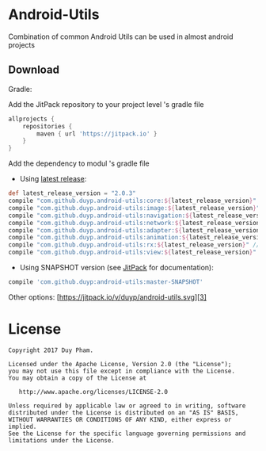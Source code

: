 Android-Utils
========

Combination of common Android Utils can be used in almost android projects

Download
--------

Gradle:

Add the JitPack repository to your project level 's gradle file

```groovy
allprojects {
    repositories {
        maven { url 'https://jitpack.io' }
    }
}
```
  
Add the dependency to modul 's gradle file

* Using [latest release][1]:
```groovy
def latest_release_version = "2.0.3"
compile "com.github.duyp.android-utils:core:${latest_release_version}" // core (basic | common utils)
compile "com.github.duyp.android-utils:image:${latest_release_version}" // Image utils (glide, bitmap...)
compile "com.github.duyp.android-utils:navigation:${latest_release_version}" // Navigation utils
compile "com.github.duyp.android-utils:network:${latest_release_version}" // Network utils (SSL / TLS and x509TrustManager)
compile "com.github.duyp.android-utils:adapter:${latest_release_version}" // RecyclerView Adapters
compile "com.github.duyp.android-utils:animation:${latest_release_version}" // Animation utils (YoYo...)
compile "com.github.duyp.android-utils:rx:${latest_release_version}" // Rx utils (custom functions, task helper...)
compile "com.github.duyp.android-utils:view:${latest_release_version}" // View utils, custom views...
```

* Using SNAPSHOT version (see [JitPack][2] for documentation):
```groovy
compile 'com.github.duyp:android-utils:master-SNAPSHOT'
```

Other options: [https://jitpack.io/v/duyp/android-utils.svg][3]

License
=======

    Copyright 2017 Duy Pham.

    Licensed under the Apache License, Version 2.0 (the "License");
    you may not use this file except in compliance with the License.
    You may obtain a copy of the License at

       http://www.apache.org/licenses/LICENSE-2.0

    Unless required by applicable law or agreed to in writing, software
    distributed under the License is distributed on an "AS IS" BASIS,
    WITHOUT WARRANTIES OR CONDITIONS OF ANY KIND, either express or implied.
    See the License for the specific language governing permissions and
    limitations under the License.

[1]: https://github.com/duyp/android-utils/releases
[2]: https://jitpack.io/docs/#snapshots
[3]: https://jitpack.io/#duyp/android-utils

